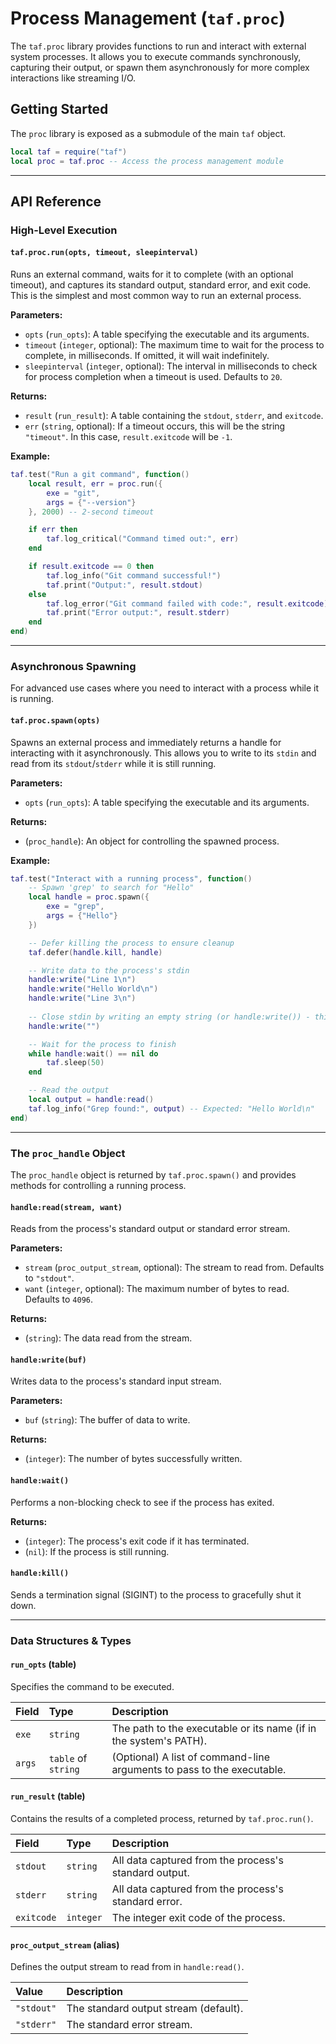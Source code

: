 # Process Management (`taf.proc`)

The `taf.proc` library provides functions to run and interact with external system processes. It allows you to execute commands synchronously, capturing their output, or spawn them asynchronously for more complex interactions like streaming I/O.

## Getting Started

The `proc` library is exposed as a submodule of the main `taf` object.

```lua
local taf = require("taf")
local proc = taf.proc -- Access the process management module
```

---

## API Reference

### High-Level Execution

#### `taf.proc.run(opts, timeout, sleepinterval)`

Runs an external command, waits for it to complete (with an optional timeout), and captures its standard output, standard error, and exit code. This is the simplest and most common way to run an external process.

**Parameters:**
*   `opts` (`run_opts`): A table specifying the executable and its arguments.
*   `timeout` (`integer`, optional): The maximum time to wait for the process to complete, in milliseconds. If omitted, it will wait indefinitely.
*   `sleepinterval` (`integer`, optional): The interval in milliseconds to check for process completion when a timeout is used. Defaults to `20`.

**Returns:**
*   `result` (`run_result`): A table containing the `stdout`, `stderr`, and `exitcode`.
*   `err` (`string`, optional): If a timeout occurs, this will be the string `"timeout"`. In this case, `result.exitcode` will be `-1`.

**Example:**
```lua
taf.test("Run a git command", function()
    local result, err = proc.run({
        exe = "git",
        args = {"--version"}
    }, 2000) -- 2-second timeout

    if err then
        taf.log_critical("Command timed out:", err)
    end

    if result.exitcode == 0 then
        taf.log_info("Git command successful!")
        taf.print("Output:", result.stdout)
    else
        taf.log_error("Git command failed with code:", result.exitcode)
        taf.print("Error output:", result.stderr)
    end
end)
```

---

### Asynchronous Spawning

For advanced use cases where you need to interact with a process while it is running.

#### `taf.proc.spawn(opts)`

Spawns an external process and immediately returns a handle for interacting with it asynchronously. This allows you to write to its `stdin` and read from its `stdout`/`stderr` while it is still running.

**Parameters:**
*   `opts` (`run_opts`): A table specifying the executable and its arguments.

**Returns:**
*   (`proc_handle`): An object for controlling the spawned process.

**Example:**
```lua
taf.test("Interact with a running process", function()
    -- Spawn 'grep' to search for "Hello"
    local handle = proc.spawn({
        exe = "grep",
        args = {"Hello"}
    })

    -- Defer killing the process to ensure cleanup
    taf.defer(handle.kill, handle)

    -- Write data to the process's stdin
    handle:write("Line 1\n")
    handle:write("Hello World\n")
    handle:write("Line 3\n")
    
    -- Close stdin by writing an empty string (or handle:write()) - this may be platform dependent
    handle:write("") 

    -- Wait for the process to finish
    while handle:wait() == nil do
        taf.sleep(50)
    end

    -- Read the output
    local output = handle:read()
    taf.log_info("Grep found:", output) -- Expected: "Hello World\n"
end)
```

---

### The `proc_handle` Object

The `proc_handle` object is returned by `taf.proc.spawn()` and provides methods for controlling a running process.

#### `handle:read(stream, want)`

Reads from the process's standard output or standard error stream.

**Parameters:**
*   `stream` (`proc_output_stream`, optional): The stream to read from. Defaults to `"stdout"`.
*   `want` (`integer`, optional): The maximum number of bytes to read. Defaults to `4096`.

**Returns:**
*   (`string`): The data read from the stream.

#### `handle:write(buf)`

Writes data to the process's standard input stream.

**Parameters:**
*   `buf` (`string`): The buffer of data to write.

**Returns:**
*   (`integer`): The number of bytes successfully written.

#### `handle:wait()`

Performs a non-blocking check to see if the process has exited.

**Returns:**
*   (`integer`): The process's exit code if it has terminated.
*   (`nil`): If the process is still running.

#### `handle:kill()`

Sends a termination signal (SIGINT) to the process to gracefully shut it down.

---

### Data Structures & Types

#### `run_opts` (table)

Specifies the command to be executed.

| Field | Type | Description |
| :--- | :--- | :--- |
| `exe` | `string` | The path to the executable or its name (if in the system's PATH). |
| `args` | `table` of `string` | (Optional) A list of command-line arguments to pass to the executable. |

#### `run_result` (table)

Contains the results of a completed process, returned by `taf.proc.run()`.

| Field | Type | Description |
| :--- | :--- | :--- |
| `stdout` | `string` | All data captured from the process's standard output. |
| `stderr` | `string` | All data captured from the process's standard error. |
| `exitcode`| `integer`| The integer exit code of the process. |

#### `proc_output_stream` (alias)

Defines the output stream to read from in `handle:read()`.

| Value | Description |
| :--- | :--- |
| `"stdout"` | The standard output stream (default). |
| `"stderr"` | The standard error stream. |
